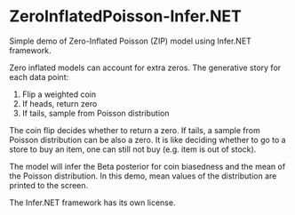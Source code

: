 # ZeroInflatedPoisson-Infer.NET
Simple demo of Zero-Inflated Poisson (ZIP) model using Infer.NET framework.

Zero inflated models can account for extra zeros. The generative story for each data point:
1. Flip a weighted coin
2. If heads, return zero
3. If tails, sample from Poisson distribution

The coin flip decides whether to return a zero. If tails, a sample from Poisson distribution can be also a zero. It is like deciding whether to go to a store to buy an item, one can still not buy (e.g. item is out of stock).

The model will infer the Beta posterior for coin biasedness and the mean of the Poisson distribution. In this demo, mean values of the distribution are printed to the screen.

The Infer.NET framework has its own license.
